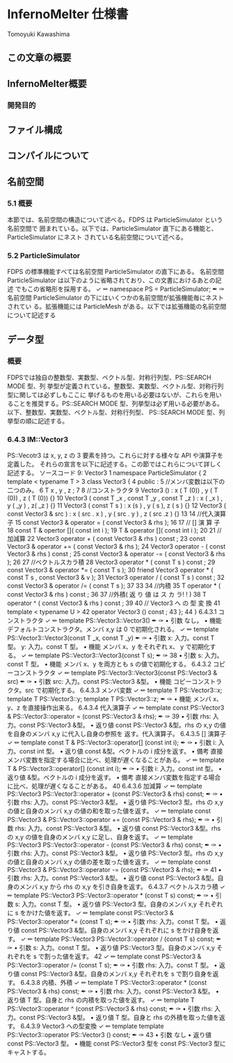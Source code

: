 # InfernoMelter 仕様書

Tomoyuki Kawashima

## この文章の概要

## InfernoMelter概要

### 開発目的

## ファイル構成

## コンパイルについて

## 名前空間

### 5.1 概要

本節では、名前空間の構造について述べる。FDPS は ParticleSimulator という名前空間で 囲まれている。以下では、ParticleSimulator 直下にある機能と、ParticleSimulator にネスト されている名前空間について述べる。 

### 5.2 ParticleSimulator

FDPS の標準機能すべては名前空間 ParticleSimulator の直下にある。 名前空間 ParticleSimulator は以下のように省略されており、この文書におけるあとの記述 でもこの省略形を採用する。 ✓ ✏ namespace PS = ParticleSimulator; ✒ ✑ 名前空間 ParticleSimulator の下にはいくつかの名前空間が拡張機能毎にネストされてい る。拡張機能には ParticleMesh がある。以下では拡張機能の名前空間について記述する

## データ型

### 概要

FDPSでは独自の整数型、実数型、ベクトル型、対称行列型、PS::SEARCH MODE 型、列 挙型が定義されている。整数型、実数型、ベクトル型、対称行列型に関しては必ずしもここに 挙げるものを用いる必要はないが、これらを用いることを推奨する。PS::SEARCH MODE 型、列挙型は必ず用いる必要がある。以下、整数型、実数型、ベクトル型、対称行列型、 PS::SEARCH MODE 型、列挙型の順に記述する。

### 6.4.3 IM::Vector3

PS::Vecotr3 は x, y, z の 3 要素を持つ。これらに対する様々な API や演算子を定義した。 それらの宣言を以下に記述する。この節ではこれらについて詳しく記述する。 ソースコード 9: Vector3 1 namespace ParticleSimulator { 2 template < typename T > 3 class Vector3 { 4 public : 5 //メンバ変数は以下の二つのみ。 6 T x , y , z ; 7 8 //コンストラクタ 9 Vector3 () : x ( T (0)) , y ( T (0)) , z ( T (0)) {} 10 Vector3 ( const T _x , const T _y , const T _z ) : x ( _x ) , y ( _y ) , z( _z ) {} 11 Vector3 ( const T s ) : x (s ) , y ( s ), z ( s ) {} 12 Vector3 ( const Vector3 & src ) : x ( src . x ) , y ( src . y ) , z ( src .z ) {} 13 14 //代入演算子 15 const Vector3 & operator = ( const Vector3 & rhs ); 16 17 // [] 演 算 子 18 const T & opertor []( const int i ); 19 T & operator []( const int i ); 20 21 //加減算 22 Vector3 operator + ( const Vector3 & rhs ) const ; 23 const Vector3 & operator += ( const Vector3 & rhs ); 24 Vector3 operator - ( const Vector3 & rhs ) const ; 25 const Vector3 & operator -= ( const Vector3 & rhs ); 26 27 //ベクトルスカラ積 28 Vector3 operator * ( const T s ) const ; 29 const Vector3 & operator *= ( const T s ); 30 friend Vector3 operator * ( const T s , const Vector3 & v ); 31 Vector3 operator / ( const T s ) const ; 32 const Vector3 & operator /= ( const T s ); 37 33 34 //内積 35 T operator * ( const Vector3 & rhs ) const ; 36 37 //外積( 返 り 値 は ス カ ラ! ! ) 38 T operator ^ ( const Vector3 & rhs ) const ; 39 40 // Vector3  へ の 型 変 換 41 template < typename U > 42 operator Vector3  () const ; 43 }; 44 } 6.4.3.1 コンストラクタ ✓ ✏ template PS::Vector3::Vector3() ✒ ✑ • 引数 なし。 • 機能 デフォルトコンストラクタ。メンバ x,y は 0 で初期化される。 ✓ ✏ template PS::Vector3::Vector3(const T _x, const T _y) ✒ ✑ • 引数 x: 入力。const T 型。 y: 入力。const T 型。 • 機能 メンバ x、y をそれぞれ x、 y で初期化する。 ✓ ✏ template PS::Vector3::Vector3(const T s); ✒ ✑ 38 • 引数 s: 入力。const T 型。 • 機能 メンバ x、y を両方とも s の値で初期化する。 6.4.3.2 コピーコンストラクタ ✓ ✏ template PS::Vector3::Vector3(const PS::Vector3 & src) ✒ ✑ • 引数 src: 入力。const PS::Vector3 &型。 • 機能 コピーコンストラクタ。src で初期化する。 6.4.3.3 メンバ変数 ✓ ✏ template T PS::Vector3::x; template T PS::Vector3::y; template T PS::Vector3::z; ✒ ✑ • 機能 メンバ x、y、z を直接操作出来る。 6.4.3.4 代入演算子 ✓ ✏ template const PS::Vector3 & PS::Vector3::operator = (const PS::Vector3 & rhs); ✒ ✑ 39 • 引数 rhs: 入力。const PS::Vector3 &型。 • 返り値 const PS::Vector3 &型。rhs の x,y の値を自身のメンバ x,y に代入し自身の参照を 返す。代入演算子。 6.4.3.5 [] 演算子 ✓ ✏ template const T & PS::Vector3::operator[] (const int i); ✒ ✑ • 引数 i: 入力。const int 型。 • 返り値 const  &型。ベクトルの i 成分を返す。 • 備考 直接メンバ変数を指定する場合に比べ、処理が遅くなることがある。 ✓ ✏ template T & PS::Vector3::operator[] (const int i); ✒ ✑ • 引数 i: 入力。const int 型。 • 返り値 &型。ベクトルの i 成分を返す。 • 備考 直接メンバ変数を指定する場合に比べ、処理が遅くなることがある。 40 6.4.3.6 加減算 ✓ ✏ template PS::Vector3 PS::Vector3::operator + (const PS::Vector3 & rhs) const; ✒ ✑ • 引数 rhs: 入力。const PS::Vector3 &型。 • 返り値 PS::Vector3 型。rhs の x,y の値と自身のメンバ x,y の値の和を取った値を返す。 ✓ ✏ template const PS::Vector3 & PS::Vector3::operator += (const PS::Vector3 & rhs); ✒ ✑ • 引数 rhs: 入力。const PS::Vector3 &型。 • 返り値 const PS::Vector3 &型。rhs の x,y の値を自身のメンバ x,y に足し、自身を返す。 ✓ ✏ template PS::Vector3 PS::Vector3::operator - (const PS::Vector3 & rhs) const; ✒ ✑ • 引数 rhs: 入力。const PS::Vector3 &型。 • 返り値 PS::Vector3 型。rhs の x,y の値と自身のメンバ x,y の値の差を取った値を返す。 ✓ ✏ template const PS::Vector3 & PS::Vector3::operator -= (const PS::Vector3 & rhs); ✒ ✑ 41 • 引数 rhs: 入力。const PS::Vector3 &型。 • 返り値 const PS::Vector3 &型。自身のメンバ x,y から rhs の x,y を引き自身を返す。 6.4.3.7 ベクトルスカラ積 ✓ ✏ template PS::Vector3 PS::Vector3::operator * (const T s) const; ✒ ✑ • 引数 s: 入力。const T 型。 • 返り値 PS::Vector3 型。自身のメンバ x,y それぞれに s をかけた値を返す。 ✓ ✏ template const PS::Vector3 & PS::Vector3::operator *= (const T s); ✒ ✑ • 引数 rhs: 入力。const T 型。 • 返り値 const PS::Vector3 &型。自身のメンバ x,y それぞれに s をかけ自身を返す。 ✓ ✏ template PS::Vector3 PS::Vector3::operator / (const T s) const; ✒ ✑ • 引数 s: 入力。const T 型。 • 返り値 PS::Vector3 型。自身のメンバ x,y それぞれを s で割った値を返す。 42 ✓ ✏ template const PS::Vector3 & PS::Vector3::operator /= (const T s); ✒ ✑ • 引数 rhs: 入力。const T 型。 • 返り値 const PS::Vector3 &型。自身のメンバ x,y それぞれを s で割り自身を返す。 6.4.3.8 内積、外積 ✓ ✏ template T PS::Vector3::operator * (const PS::Vector3 & rhs) const; ✒ ✑ • 引数 rhs: 入力。const PS::Vector3 &型。 • 返り値 T 型。自身と rhs の内積を取った値を返す。 ✓ ✏ template T PS::Vector3::operator ^ (const PS::Vector3 & rhs) const; ✒ ✑ • 引数 rhs: 入力。const PS::Vector3 &型。 • 返り値 T 型。自身と rhs の外積を取った値を返す。 6.4.3.9 Vector3 への型変換 ✓ ✏ template template  PS::Vector3::operator PS::Vector3 () const; ✒ ✑ 43 • 引数 なし • 返り値 const PS::Vector3 型。 • 機能 const PS::Vector3 型を const PS::Vector3 型にキャストする。